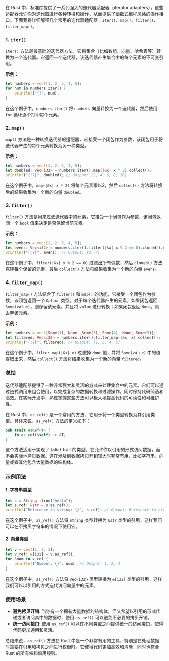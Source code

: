 在 Rust 中，标准库提供了一系列强大的迭代器适配器（iterator adapters），这些适配器允许你对迭代器进行各种转换和操作，从而提供了函数式编程风格的操作接口。下面我将详细解释几个常用的迭代器适配器：`iter()`、`map()`、`filter()`、`filter_map()`。

### 1. `iter()`

`iter()` 方法是最基础的迭代器方法，它将集合（比如数组、向量、哈希表等）转换为一个迭代器。它返回一个迭代器，该迭代器产生集合中的每个元素的不可变引用。

**示例：**

```rust
let numbers = vec![1, 2, 3, 4, 5];
for num in numbers.iter() {
    println!("{}", num);
}
```

在这个例子中，`numbers.iter()` 将 `numbers` 向量转换为一个迭代器，然后使用 `for` 循环逐个打印每个元素。

### 2. `map()`

`map()` 方法是一种转换迭代器的适配器，它接受一个闭包作为参数，该闭包用于将迭代器产生的每个元素转换为另一种类型。

**示例：**

```rust
let numbers = vec![1, 2, 3, 4, 5];
let doubled: Vec<i32> = numbers.iter().map(|&x| x * 2).collect();
println!("{:?}", doubled); // Output: [2, 4, 6, 8, 10]
```

在这个例子中，`map(|&x| x * 2)` 将每个元素乘以2，然后 `collect()` 方法将转换后的结果收集为一个新的向量 `doubled`。

### 3. `filter()`

`filter()` 方法是用来过滤迭代器中的元素，它接受一个闭包作为参数，该闭包返回一个 `bool` 值来决定是否保留当前元素。

**示例：**

```rust
let numbers = vec![1, 2, 3, 4, 5];
let evens: Vec<i32> = numbers.iter().filter(|&x| x % 2 == 0).cloned().collect();
println!("{:?}", evens); // Output: [2, 4]
```

在这个例子中，`filter(|&x| x % 2 == 0)` 过滤出所有偶数，然后 `cloned()` 方法克隆每个保留的元素，最后 `collect()` 方法将结果收集为一个新的向量 `evens`。

### 4. `filter_map()`

`filter_map()` 方法结合了 `filter()` 和 `map()` 的功能，它接受一个闭包作为参数，该闭包返回一个 `Option` 类型。对于每个迭代器产生的元素，如果闭包返回 `Some(value)`，则保留该元素，并且将 `value` 进行转换；如果闭包返回 `None`，则丢弃该元素。

**示例：**

```rust
let numbers = vec![Some(1), None, Some(3), Some(4), None, Some(5)];
let filtered: Vec<i32> = numbers.iter().filter_map(|&x| x).collect();
println!("{:?}", filtered); // Output: [1, 3, 4, 5]
```

在这个例子中，`filter_map(|&x| x)` 过滤掉 `None` 值，并将 `Some(value)` 中的值提取出来，然后 `collect()` 方法将结果收集为一个新的向量 `filtered`。

### 总结

迭代器适配器提供了一种非常强大和灵活的方式来处理集合中的元素。它们可以通过链式调用来组合使用，以完成复杂的数据转换和过滤操作，同时保持代码简洁和高效。在实际开发中，熟练掌握这些方法可以极大地提高代码的可读性和可维护性。

在 Rust 中，`as_ref()` 是一个常用的方法，它用于将一个类型转换为其引用类型。具体来说，`as_ref()` 方法的定义如下：

```rust
pub trait AsRef<T> {
    fn as_ref(&self) -> &T;
}
```

这个方法适用于实现了 `AsRef` trait 的类型，它允许你以引用的形式访问数据，而不会实际地拷贝数据。这在涉及到数据拷贝开销较大时非常有用，比如字符串、向量或者其他包含大量数据的结构体。

### 示例用法

#### 1. 字符串类型

```rust
let s = String::from("hello");
let s_ref: &str = s.as_ref();
println!("Reference to string: {}", s_ref); // Output: Reference to string: hello
```

在这个例子中，`as_ref()` 方法将 `String` 类型转换为 `&str` 类型的引用，这样我们可以在不拷贝字符串的情况下使用它。

#### 2. 向量类型

```rust
let v = vec![1, 2, 3];
let v_ref: &[i32] = v.as_ref();
for &num in v_ref {
    println!("Number: {}", num); // Output: 1, 2, 3
}
```

在这个例子中，`as_ref()` 方法将 `Vec<i32>` 类型转换为 `&[i32]` 类型的引用，这样我们可以以引用的方式迭代访问向量中的元素。

### 使用场景

- **避免拷贝开销**: 当你有一个拥有大量数据的结构体，但又希望以引用的形式传递或者访问其中的数据时，使用 `as_ref()` 可以避免不必要的拷贝开销。
- **统一访问接口**: 使用 `as_ref()` 可以在不同类型之间提供统一的访问接口，使得代码更加通用和灵活。

总结来说，`as_ref()` 方法在 Rust 中是一个非常有用的工具，特别是在处理数据时需要在引用和拷贝之间进行权衡时。它使得代码更加高效和清晰，同时也符合 Rust 的所有权和借用规则。